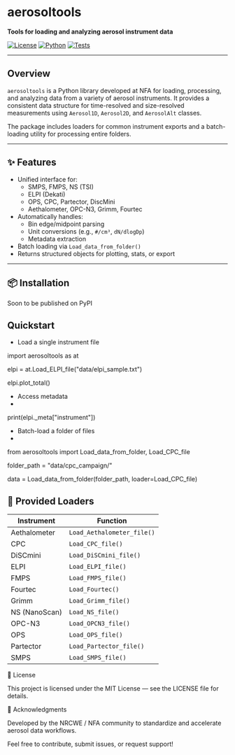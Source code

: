 # aerosoltools

**Tools for loading and analyzing aerosol instrument data**

[![License](https://img.shields.io/badge/license-MIT-blue.svg)](LICENSE)
[![Python](https://img.shields.io/badge/python-3.8+-blue.svg)](https://www.python.org/)
[![Tests](https://img.shields.io/badge/tests-passing-brightgreen.svg)](./tests)

---

## Overview

`aerosoltools` is a Python library developed at NFA for loading, processing, and analyzing data from a variety of aerosol instruments. It provides a consistent data structure for time-resolved and size-resolved measurements using `Aerosol1D`, `Aerosol2D`, and `AerosolAlt` classes.

The package includes loaders for common instrument exports and a batch-loading utility for processing entire folders.

---

## ✨ Features

- Unified interface for:
  - SMPS, FMPS, NS (TSI)
  - ELPI (Dekati)
  - OPS, CPC, Partector, DiscMini
  - Aethalometer, OPC-N3, Grimm, Fourtec
- Automatically handles:
  - Bin edge/midpoint parsing
  - Unit conversions (e.g., `#/cm³`, `dN/dlogDp`)
  - Metadata extraction
- Batch loading via `Load_data_from_folder()`
- Returns structured objects for plotting, stats, or export

---

## 📦 Installation
Soon to be published on PyPI

## Quickstart
- Load a single instrument file

import aerosoltools as at

elpi = at.Load_ELPI_file("data/elpi_sample.txt")

elpi.plot_total()

- Access metadata
- 
print(elpi._meta["instrument"])

- Batch-load a folder of files
- 
from aerosoltools import Load_data_from_folder, Load_CPC_file

folder_path = "data/cpc_campaign/"

data = Load_data_from_folder(folder_path, loader=Load_CPC_file)

## 🧰 Provided Loaders

| Instrument      | Function                  |
|-----------------|---------------------------|
| Aethalometer    | `Load_Aethalometer_file()` |
| CPC             | `Load_CPC_file()`          |
| DiSCmini        | `Load_DiSCmini_file()`     |
| ELPI            | `Load_ELPI_file()`         |
| FMPS            | `Load_FMPS_file()`         |
| Fourtec         | `Load_Fourtec()`           |
| Grimm           | `Load_Grimm_file()`        |
| NS (NanoScan)   | `Load_NS_file()`           |
| OPC-N3          | `Load_OPCN3_file()`        |
| OPS             | `Load_OPS_file()`          |
| Partector       | `Load_Partector_file()`    |
| SMPS            | `Load_SMPS_file()`         |


📄 License

This project is licensed under the MIT License — see the LICENSE file for details.

🙌 Acknowledgments

Developed by the NRCWE / NFA community to standardize and accelerate aerosol data workflows.

Feel free to contribute, submit issues, or request support!
